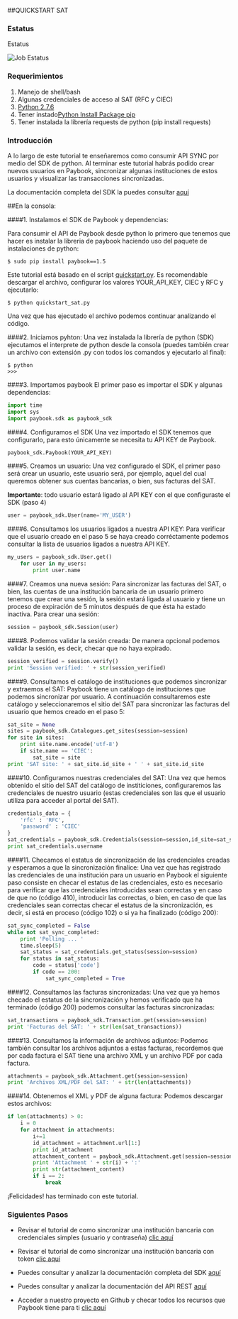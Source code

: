 
##QUICKSTART SAT

### Estatus 

Estatus

![Job Estatus](https://github.com/Paybook/sync-py/blob/master/normal.png "Job Estatus")

### Requerimientos

1. Manejo de shell/bash
2. Algunas credenciales de acceso al SAT (RFC y CIEC)
3. [Python 2.7.6](https://www.python.org/downloads/)
4. Tener instado[Python Install Package pip](https://pip.pypa.io/en/stable/installing/)
5. Tener instalada la librería requests de python (pip install requests)


### Introducción

A lo largo de este tutorial te enseñaremos como consumir API SYNC por medio del SDK de python. Al terminar este tutorial habrás podido crear nuevos usuarios en Paybook, sincronizar algunas instituciones de estos usuarios y visualizar las transacciones sincronizadas.

La documentación completa del SDK la puedes consultar [aquí](https://github.com/Paybook/sync-py/blob/master/readme.md) 

##En la consola:

####1. Instalamos el SDK de Paybook y dependencias:

Para consumir el API de Paybook desde python lo primero que tenemos que hacer es instalar la libreria de paybook haciendo uso del paquete de instalaciones de python:

```
$ sudo pip install paybook==1.5
```

Este tutorial está basado en el script [quickstart.py](https://github.com/Paybook/sync-py/blob/master/quickstart.py). Es recomendable descargar el archivo, configurar los valores YOUR_API_KEY, CIEC y RFC y ejecutarlo:

```
$ python quickstart_sat.py
```

Una vez que has ejecutado el archivo podemos continuar analizando el código.

####2. Iniciamos pyhton:
Una vez instalada la librería de python (SDK) ejecutamos el interprete de python desde la consola (puedes también crear un archivo con extensión .py con todos los comandos y ejecutarlo al final): 

```
$ python
>>>
```

####3. Importamos paybook
El primer paso es importar el SDK y algunas dependencias:

```python
import time
import sys
import paybook.sdk as paybook_sdk
```

####4. Configuramos el SDK
Una vez importado el SDK tenemos que configurarlo, para esto únicamente se necesita tu API KEY de Paybook.

```python
paybook_sdk.Paybook(YOUR_API_KEY)
```

####5. Creamos un usuario:
Una vez configurado el SDK, el primer paso será crear un usuario, este usuario será, por ejemplo, aquel del cual queremos obtener sus cuentas bancarias, o bien, sus facturas del SAT.

**Importante**: todo usuario estará ligado al API KEY con el que configuraste el SDK (paso 4)

```python
user = paybook_sdk.User(name='MY_USER')
```

####6. Consultamos los usuarios ligados a nuestra API KEY:
Para verificar que el usuario creado en el paso 5 se haya creado corréctamente podemos consultar la lista de usuarios ligados a nuestra API KEY.

```python
my_users = paybook_sdk.User.get()
	for user in my_users:
	    print user.name
```

####7. Creamos una nueva sesión:
Para sincronizar las facturas del SAT, o bien, las cuentas de una institución bancaria de un usuario primero tenemos que crear una sesión, la sesión estará ligada al usuario y tiene un proceso de expiración de 5 minutos después de que ésta ha estado inactiva. Para crear una sesión:

```python
session = paybook_sdk.Session(user)
```

####8. Podemos validar la sesión creada:
De manera opcional podemos validar la sesión, es decir, checar que no haya expirado.

```python
session_verified = session.verify()
print 'Session verified: ' + str(session_verified)
```

####9. Consultamos el catálogo de instituciones que podemos sincronizar y extraemos el SAT:
Paybook tiene un catálogo de instituciones que podemos sincronizar por usuario. A continuación consultaremos este catálogo y seleccionaremos el sitio del SAT para sincronizar las facturas del usuario que hemos creado en el paso 5:

```python
sat_site = None
sites = paybook_sdk.Catalogues.get_sites(session=session)
for site in sites:
	print site.name.encode('utf-8')
	if site.name == 'CIEC':
	    sat_site = site
print 'SAT site: ' + sat_site.id_site + ' ' + sat_site.id_site
```

####10. Configuramos nuestras credenciales del SAT:
Una vez que hemos obtenido el sitio del SAT del catálogo de institiciones, configuraremos las credenciales de nuestro usuario (estas credenciales son las que el usuario utiliza para acceder al portal del SAT).

```python
credentials_data = {
	'rfc' : 'RFC',
	'password' : 'CIEC'
}
sat_credentials = paybook_sdk.Credentials(session=session,id_site=sat_site.id_site,credentials=credentials_data)
print sat_credentials.username
```

####11. Checamos el estatus de sincronización de las credenciales creadas y esperamos a que la sincronización finalice:
Una vez que has registrado las credenciales de una institución para un usuario en Paybook el siguiente paso consiste en checar el estatus de las credenciales, esto es necesario para verificar que las credenciales introducidas sean correctas y en caso de que no (código 410), introducir las correctas, o bien, en caso de que las credenciales sean correctas checar el estatus de la sincronización, es decir, si está en proceso (código 102) o si ya ha finalizado (código 200):

```python
sat_sync_completed = False
while not sat_sync_completed: 
	print 'Polling ... '
	time.sleep(5)
	sat_status = sat_credentials.get_status(session=session)
	for status in sat_status:
		code = status['code']
		if code == 200:
			sat_sync_completed = True
```

####12. Consultamos las facturas sincronizadas:
Una vez que ya hemos checado el estatus de la sincronización y hemos verificado que ha terminado (código 200) podemos consultar las facturas sincronizadas:
```python
sat_transactions = paybook_sdk.Transaction.get(session=session)
print 'Facturas del SAT: ' + str(len(sat_transactions))
```

####13. Consultamos la información de archivos adjuntos:
Podemos también consultar los archivos adjuntos a estas facturas, recordemos que por cada factura el SAT tiene una archivo XML y un archivo PDF por cada factura.
```python
attachments = paybook_sdk.Attachment.get(session=session)
print 'Archivos XML/PDF del SAT: ' + str(len(attachments))
```

####14. Obtenemos el XML y PDF de alguna factura:
Podemos descargar estos archivos:
```python
if len(attachments) > 0:
	i = 0
	for attachment in attachments:
		i+=1
		id_attachment = attachment.url[1:]
		print id_attachment
		attachment_content = paybook_sdk.Attachment.get(session=session,id_attachment=id_attachment)
		print 'Attachment ' + str(i) + ':'
		print str(attachment_content)
		if i == 2:
			break	
```

¡Felicidades! has terminado con este tutorial. 

### Siguientes Pasos

- Revisar el tutorial de como sincronizar una institución bancaria con credenciales simples (usuario y contraseña) [clic aquí](https://github.com/Paybook/sync-py/blob/master/quickstart_normal_bank.md)

- Revisar el tutorial de como sincronizar una institución bancaria con token [clic aquí](https://github.com/Paybook/sync-py/blob/master/quickstart_token_bank.md)

- Puedes consultar y analizar la documentación completa del SDK [aquí](https://github.com/Paybook/sync-py/blob/master/readme.md)

- Puedes consultar y analizar la documentación del API REST [aquí](https://www.paybook.com/sync/docs#api-Overview)

- Acceder a nuestro proyecto en Github y checar todos los recursos que Paybook tiene para ti [clic aquí](https://github.com/Paybook)


























